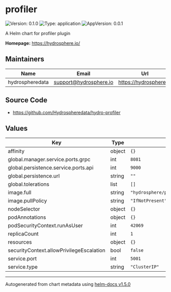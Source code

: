 # profiler

![Version: 0.1.0](https://img.shields.io/badge/Version-0.1.0-informational?style=flat-square) ![Type: application](https://img.shields.io/badge/Type-application-informational?style=flat-square) ![AppVersion: 0.0.1](https://img.shields.io/badge/AppVersion-0.0.1-informational?style=flat-square)

A Helm chart for profiler plugin

**Homepage:** <https://hydrosphere.io/>

## Maintainers

| Name | Email | Url |
| ---- | ------ | --- |
| hydrospheredata | support@hydrosphere.io | https://hydrosphere.io |

## Source Code

* <https://github.com/Hydrospheredata/hydro-profiler>

## Values

| Key | Type | Default | Description |
|-----|------|---------|-------------|
| affinity | object | `{}` |  |
| global.manager.service.ports.grpc | int | `8081` |  |
| global.persistence.service.ports.api | int | `9000` |  |
| global.persistence.url | string | `""` |  |
| global.tolerations | list | `[]` |  |
| image.full | string | `"hydrosphere/profiler:7558994af1c62562451864117e69201eb15a7751"` |  |
| image.pullPolicy | string | `"IfNotPresent"` |  |
| nodeSelector | object | `{}` |  |
| podAnnotations | object | `{}` |  |
| podSecurityContext.runAsUser | int | `42069` |  |
| replicaCount | int | `1` |  |
| resources | object | `{}` |  |
| securityContext.allowPrivilegeEscalation | bool | `false` |  |
| service.port | int | `5001` |  |
| service.type | string | `"ClusterIP"` |  |

----------------------------------------------
Autogenerated from chart metadata using [helm-docs v1.5.0](https://github.com/norwoodj/helm-docs/releases/v1.5.0)
